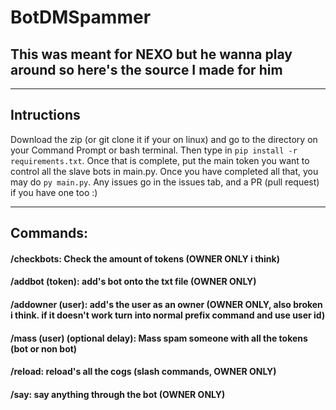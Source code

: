 # BotDMSpammer

## This was meant for NEXO but he wanna play around so here's the source I made for him

-------------------------------------------------------------------

## Intructions
Download the zip (or git clone it if your on linux) and go to the directory on your Command Prompt or bash terminal. Then type in `pip install -r requirements.txt`. Once that is complete, put the main token you want to control all the slave bots in main.py. Once you have completed all that, you may do `py main.py`. Any issues go in the issues tab, and a PR (pull request) if you have one too :)

-------------------------------------------------------------------

## Commands:
#### /checkbots: Check the amount of tokens (OWNER ONLY i think)
#### /addbot (token): add's bot onto the txt file (OWNER ONLY)
#### /addowner (user): add's the user as an owner (OWNER ONLY, also broken i think. if it doesn't work turn into normal prefix command and use user id)
#### /mass (user) (optional delay): Mass spam someone with all the tokens (bot or non bot)
#### /reload: reload's all the cogs (slash commands, OWNER ONLY)
#### /say: say anything through the bot (OWNER ONLY)


